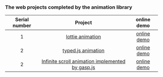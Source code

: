 ### The web projects completed by the animation library

| Serial number |                                            Project                                            |                                online demo                                 |
| :--: | :-------------------------------------------------------------------------------------------: | :----------------------------------------------------------------------: |
|  1   | [lottie animation](https://github.com/eveningwater/my-web-projects/tree/master/animate/1/) | [online demo](https://www.eveningwater.com/my-web-projects/animate/1/) |
|  2   | [typed.js animation](https://github.com/eveningwater/my-web-projects/tree/master/animate/2/) | [online demo](https://www.eveningwater.com/my-web-projects/animate/2/) |
|  2   | [Infinite scroll animation implemented by gasp.js](https://github.com/eveningwater/my-web-projects/tree/master/animate/3/) | [online  demo](https://www.eveningwater.com/my-web-projects/animate/3/) |
